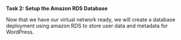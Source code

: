 **Task 2: Setup the Amazon RDS Database**

Now that we have our virtual network ready, we will create a database
deployment using amazon RDS to store user data and metadata for
WordPress.
